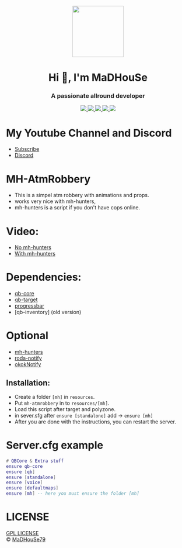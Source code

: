 <p align="center">
    <img width="140" src="https://icons.iconarchive.com/icons/iconarchive/red-orb-alphabet/128/Letter-M-icon.png" />  
    <h1 align="center">Hi 👋, I'm MaDHouSe</h1>
    <h3 align="center">A passionate allround developer </h3>    
</p>

<p align="center">
  <a href="https://github.com/MaDHouSe79/mh-atmrobbery/issues">
    <img src="https://img.shields.io/github/issues/MaDHouSe79/mh-atmrobbery"/> 
  </a>
  <a href="https://github.com/MaDHouSe79/mh-atmrobbery/watchers">
    <img src="https://img.shields.io/github/watchers/MaDHouSe79/mh-atmrobbery"/> 
  </a> 
  <a href="https://github.com/MaDHouSe79/mh-atmrobbery/network/members">
    <img src="https://img.shields.io/github/forks/MaDHouSe79/mh-atmrobbery"/> 
  </a>  
  <a href="https://github.com/MaDHouSe79/mh-atmrobbery/stargazers">
    <img src="https://img.shields.io/github/stars/MaDHouSe79/mh-atmrobbery?color=white"/> 
  </a>
  <a href="https://github.com/MaDHouSe79/mh-atmrobbery/blob/main/LICENSE">
    <img src="https://img.shields.io/github/license/MaDHouSe79/mh-atmrobbery?color=black"/> 
  </a>      
</p>

# My Youtube Channel and Discord
- [Subscribe](https://www.youtube.com/@MaDHouSe79) 
- [Discord](https://discord.gg/vJ9EukCmJQ)

# MH-AtmRobbery
- This is a simpel atm robbery with animations and props.
- works very nice with mh-hunters,
- mh-hunters is a script if you don't have cops online.

# Video:
- [No mh-hunters](https://www.youtube.com/watch?v=84Mt4hEIRqs)
- [With mh-hunters](https://www.youtube.com/watch?v=loBKhk3rFj4)

# Dependencies:
- [qb-core](https://github.com/qbcore-framework/qb-core)
- [qb-target](https://github.com/qbcore-framework/qb-target) 
- [progressbar](https://github.com/qbcore-framework/progressbar) 
- [qb-inventory] (old version)

# Optional
- [mh-hunters](https://github.com/MaDHouSe79/mh-hunters)
- [roda-notify](https://github.com/RodericAguilar/Roda_Notifications)
- [okokNotify](https://okok.tebex.io/package/4724993)


## Installation:
- Create a folder `[mh]` in `resources`. 
- Put `mh-atmrobbery` in to `resources/[mh]`.
- Load this script after target and polyzone.
- in sever.sfg after `ensure [standalone]` add -> `ensure [mh]`
- After you are done with the instructions, you can restart the server.

# Server.cfg example
```lua
# QBCore & Extra stuff
ensure qb-core
ensure [qb]
ensure [standalone]
ensure [voice]
ensure [defaultmaps]
ensure [mh] -- here you must ensure the folder [mh]
```

# LICENSE
[GPL LICENSE](./LICENSE)<br />
&copy; [MaDHouSe79](https://www.youtube.com/@MaDHouSe79)
